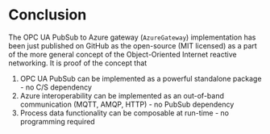 # Conclusion

The OPC UA PubSub to Azure gateway (`AzureGateway`) implementation has been just published on GitHub as the open-source (MIT licensed) as a part of the more general concept of the Object-Oriented Internet reactive networking. It is proof of the concept that

1. OPC UA PubSub can be implemented as a powerful standalone package - no C/S dependency
2. Azure interoperability can be implemented as an out-of-band communication (MQTT, AMQP, HTTP) - no PubSub dependency
3. Process data functionality can be composable at run-time - no programming required
